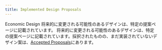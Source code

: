```yaml
---
title: Implemented Design Proposals
---
```


Economic Design  将来的に変更される可能性のあるデザインは、特定の提案ページに記載されています。 将来的に変更される可能性のあるデザインは、特定の提案ページに記載されています。採択されたものの、まだ実装されていないデザイン案は、[Accepted Proposals](../proposals/accepted-design-proposals.md)にあります。
